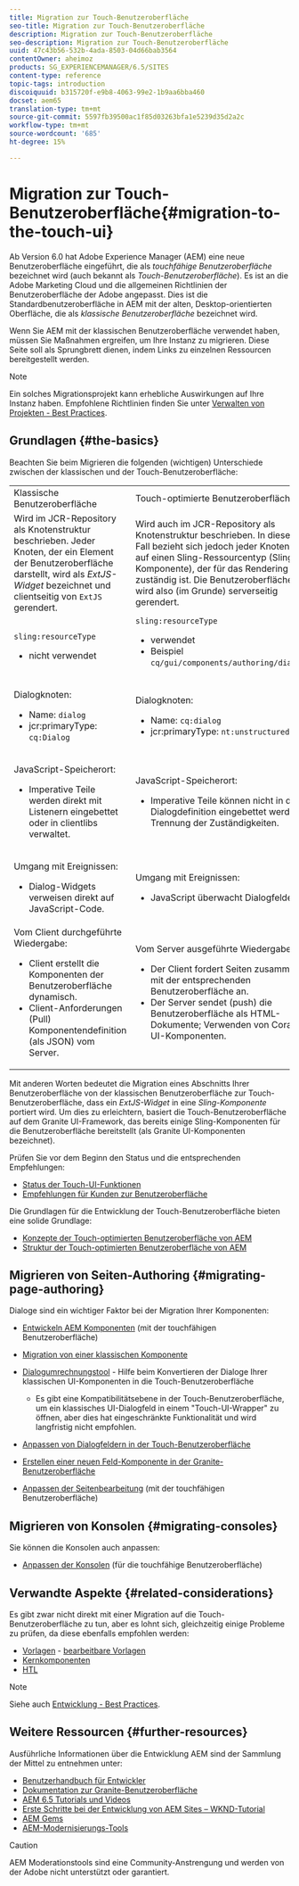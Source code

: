 ```yaml
---
title: Migration zur Touch-Benutzeroberfläche
seo-title: Migration zur Touch-Benutzeroberfläche
description: Migration zur Touch-Benutzeroberfläche
seo-description: Migration zur Touch-Benutzeroberfläche
uuid: 47c43b56-532b-4ada-8503-04d66bab3564
contentOwner: aheimoz
products: SG_EXPERIENCEMANAGER/6.5/SITES
content-type: reference
topic-tags: introduction
discoiquuid: b315720f-e9b8-4063-99e2-1b9aa6bba460
docset: aem65
translation-type: tm+mt
source-git-commit: 5597fb39500ac1f85d03263bfa1e5239d35d2a2c
workflow-type: tm+mt
source-wordcount: '685'
ht-degree: 15%

---
```



# Migration zur Touch-Benutzeroberfläche{#migration-to-the-touch-ui}

Ab Version 6.0 hat Adobe Experience Manager (AEM) eine neue Benutzeroberfläche eingeführt, die als *touchfähige Benutzeroberfläche* bezeichnet wird (auch bekannt als *Touch-Benutzeroberfläche*). Es ist an die Adobe Marketing Cloud und die allgemeinen Richtlinien der Benutzeroberfläche der Adobe angepasst. Dies ist die Standardbenutzeroberfläche in AEM mit der alten, Desktop-orientierten Oberfläche, die als *klassische Benutzeroberfläche* bezeichnet wird.

Wenn Sie AEM mit der klassischen Benutzeroberfläche verwendet haben, müssen Sie Maßnahmen ergreifen, um Ihre Instanz zu migrieren. Diese Seite soll als Sprungbrett dienen, indem Links zu einzelnen Ressourcen bereitgestellt werden.

>[!NOTE]
>
>Ein solches Migrationsprojekt kann erhebliche Auswirkungen auf Ihre Instanz haben. Empfohlene Richtlinien finden Sie unter [Verwalten von Projekten - Best Practices](/help/managing/best-practices.md).

## Grundlagen {#the-basics}

Beachten Sie beim Migrieren die folgenden (wichtigen) Unterschiede zwischen der klassischen und der Touch-Benutzeroberfläche:

<table>
 <tbody>
  <tr>
   <td>Klassische Benutzeroberfläche</td>
   <td>Touch-optimierte Benutzeroberfläche</td>
  </tr>
  <tr>
   <td>Wird im JCR-Repository als Knotenstruktur beschrieben. Jeder Knoten, der ein Element der Benutzeroberfläche darstellt, wird als <em>ExtJS-Widget</em> bezeichnet und clientseitig von <code>ExtJS</code> gerendert.</td>
   <td>Wird auch im JCR-Repository als Knotenstruktur beschrieben. In diesem Fall bezieht sich jedoch jeder Knoten auf einen Sling-Ressourcentyp (Sling-Komponente), der für das Rendering zuständig ist. Die Benutzeroberfläche wird also (im Grunde) serverseitig gerendert.</td>
  </tr>
  <tr>
   <td><p><code>sling:resourceType</code></p>
    <ul>
     <li>nicht verwendet</li>
    </ul> </td>
   <td><code>sling:resourceType</code>
    <ul>
     <li>verwendet</li>
     <li>Beispiel<br /> <code>cq/gui/components/authoring/dialog</code><br /> </li>
    </ul> </td>
  </tr>
  <tr>
   <td><p>Dialogknoten:</p>
    <ul>
     <li>Name: <code>dialog</code></li>
     <li>jcr:primaryType: <code>cq:Dialog</code></li>
    </ul> </td>
   <td><p>Dialogknoten:</p>
    <ul>
     <li>Name: <code>cq:dialog</code></li>
     <li>jcr:primaryType: <code>nt:unstructured</code></li>
    </ul> </td>
  </tr>
  <tr>
   <td><p>JavaScript-Speicherort:</p>
    <ul>
     <li>Imperative Teile werden direkt mit Listenern eingebettet oder in clientlibs verwaltet.</li>
    </ul> </td>
   <td><p>JavaScript-Speicherort:</p>
    <ul>
     <li>Imperative Teile können nicht in die Dialogdefinition eingebettet werden. Trennung der Zuständigkeiten.</li>
    </ul> </td>
  </tr>
  <tr>
   <td><p>Umgang mit Ereignissen:</p>
    <ul>
     <li>Dialog-Widgets verweisen direkt auf JavaScript-Code.</li>
    </ul> </td>
   <td><p>Umgang mit Ereignissen:</p>
    <ul>
     <li>JavaScript überwacht Dialogfelder.</li>
    </ul> </td>
  </tr>
  <tr>
   <td>Vom Client durchgeführte Wiedergabe:
    <ul>
     <li>Client erstellt die Komponenten der Benutzeroberfläche dynamisch.</li>
     <li>Client-Anforderungen (Pull) Komponentendefinition (als JSON) vom Server.</li>
    </ul> </td>
   <td>Vom Server ausgeführte Wiedergabe:
    <ul>
     <li>Der Client fordert Seiten zusammen mit der entsprechenden Benutzeroberfläche an.</li>
     <li>Der Server sendet (push) die Benutzeroberfläche als HTML-Dokumente; Verwenden von Coral UI-Komponenten.<br /> </li>
    </ul> </td>
  </tr>
 </tbody>
</table>

Mit anderen Worten bedeutet die Migration eines Abschnitts Ihrer Benutzeroberfläche von der klassischen Benutzeroberfläche zur Touch-Benutzeroberfläche, dass ein *ExtJS-Widget* in eine *Sling-Komponente* portiert wird. Um dies zu erleichtern, basiert die Touch-Benutzeroberfläche auf dem Granite UI-Framework, das bereits einige Sling-Komponenten für die Benutzeroberfläche bereitstellt (als Granite UI-Komponenten bezeichnet).

Prüfen Sie vor dem Beginn den Status und die entsprechenden Empfehlungen:

* [Status der Touch-UI-Funktionen](/help/release-notes/touch-ui-features-status.md)
* [Empfehlungen für Kunden zur Benutzeroberfläche](/help/sites-deploying/ui-recommendations.md)

Die Grundlagen für die Entwicklung der Touch-Benutzeroberfläche bieten eine solide Grundlage:

* [Konzepte der Touch-optimierten Benutzeroberfläche von AEM](/help/sites-developing/touch-ui-concepts.md)
* [Struktur der Touch-optimierten Benutzeroberfläche von AEM](/help/sites-developing/touch-ui-structure.md)

## Migrieren von Seiten-Authoring {#migrating-page-authoring}

Dialoge sind ein wichtiger Faktor bei der Migration Ihrer Komponenten:

* [Entwickeln AEM Komponenten](/help/sites-developing/developing-components.md)  (mit der touchfähigen Benutzeroberfläche)
* [Migration von einer klassischen Komponente](/help/sites-developing/developing-components.md#migrating-from-a-classic-component)
* [Dialogumrechnungstool](/help/sites-developing/dialog-conversion.md)  - Hilfe beim Konvertieren der Dialoge Ihrer klassischen UI-Komponenten in die Touch-Benutzeroberfläche

   * Es gibt eine Kompatibilitätsebene in der Touch-Benutzeroberfläche, um ein klassisches UI-Dialogfeld in einem &quot;Touch-UI-Wrapper&quot; zu öffnen, aber dies hat eingeschränkte Funktionalität und wird langfristig nicht empfohlen.

* [Anpassen von Dialogfeldern in der Touch-Benutzeroberfläche](https://helpx.adobe.com/experience-manager/kt/eseminars/gems/aem-customizing-dialog-fields-in-touch-ui.html)
* [Erstellen einer neuen Feld-Komponente in der Granite-Benutzeroberfläche](/help/sites-developing/granite-ui-component.md)
* [Anpassen der Seitenbearbeitung](/help/sites-developing/customizing-page-authoring-touch.md)  (mit der touchfähigen Benutzeroberfläche)

## Migrieren von Konsolen {#migrating-consoles}

Sie können die Konsolen auch anpassen:

* [Anpassen der Konsolen](/help/sites-developing/customizing-consoles-touch.md)  (für die touchfähige Benutzeroberfläche)

## Verwandte Aspekte {#related-considerations}

Es gibt zwar nicht direkt mit einer Migration auf die Touch-Benutzeroberfläche zu tun, aber es lohnt sich, gleichzeitig einige Probleme zu prüfen, da diese ebenfalls empfohlen werden:

* [Vorlagen](/help/sites-developing/templates.md)  -  [bearbeitbare Vorlagen](/help/sites-developing/page-templates-editable.md)
* [Kernkomponenten](https://docs.adobe.com/content/help/de-DE/experience-manager-core-components/using/introduction.html)
* [HTL](https://docs.adobe.com/content/help/de-DE/experience-manager-htl/using/overview.html)

>[!NOTE]
>
>Siehe auch [Entwicklung - Best Practices](/help/sites-developing/best-practices.md).

## Weitere Ressourcen {#further-resources}

Ausführliche Informationen über die Entwicklung AEM sind der Sammlung der Mittel zu entnehmen unter:

* [Benutzerhandbuch für Entwickler](/help/sites-developing/home.md)
* [Dokumentation zur Granite-Benutzeroberfläche](https://helpx.adobe.com/de/experience-manager/6-5/sites/developing/using/reference-materials/granite-ui/api/jcr_root/libs/granite/ui/index.html)
* [AEM 6.5 Tutorials und Videos](https://docs.adobe.com/content/help/en/experience-manager-learn/sites/overview.html)
* [Erste Schritte bei der Entwicklung von AEM Sites – WKND-Tutorial](/help/sites-developing/getting-started.md)
* [AEM Gems](https://helpx.adobe.com/experience-manager/kt/eseminars/gems/aem-index.html)
* [AEM-Modernisierungs-Tools](https://opensource.adobe.com/aem-modernize-tools/)

>[!CAUTION]
>
>AEM Moderationstools sind eine Community-Anstrengung und werden von der Adobe nicht unterstützt oder garantiert.

